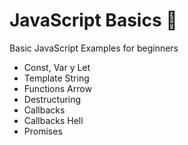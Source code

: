 # JavaScript Basics 🔰
Basic JavaScript Examples for beginners

- Const, Var y Let
- Template String
- Functions Arrow
- Destructuring 
- Callbacks
- Callbacks Hell
- Promises

